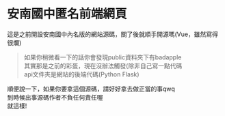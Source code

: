 # 安南國中匿名前端網頁

這是之前開設安南國中內名版的網站源碼，關了後就順手開源嗎(Vue，雖然寫得很爛)

> 如果你稍微看一下的話你會發現public資料夾下有badapple  
> 其實那是之前的彩蛋，現在沒辦法觸發(除非自己寫一點代碼  
api文件夾是網站的後端代碼(Python Flask)  

順便說一下，如果你要拿這個源碼，請好好拿去做正當的事qwq  
到時候出事源碼作者不負任何責任喔  
就這樣!  
